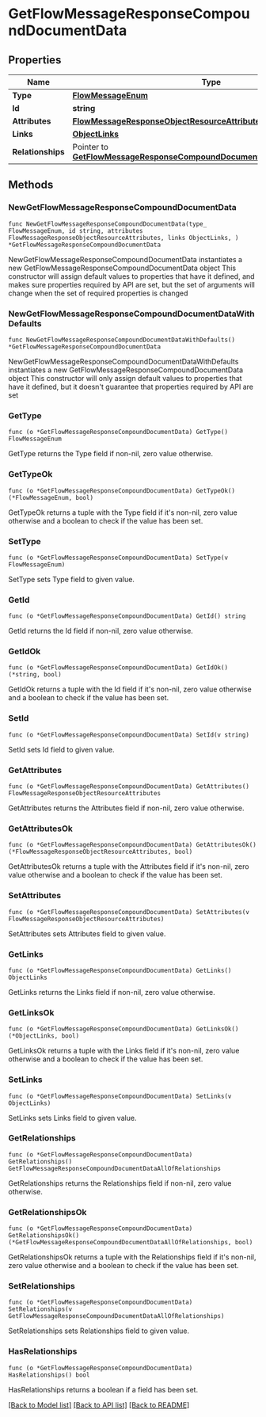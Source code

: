 # GetFlowMessageResponseCompoundDocumentData

## Properties

Name | Type | Description | Notes
------------ | ------------- | ------------- | -------------
**Type** | [**FlowMessageEnum**](FlowMessageEnum.md) |  | 
**Id** | **string** |  | 
**Attributes** | [**FlowMessageResponseObjectResourceAttributes**](FlowMessageResponseObjectResourceAttributes.md) |  | 
**Links** | [**ObjectLinks**](ObjectLinks.md) |  | 
**Relationships** | Pointer to [**GetFlowMessageResponseCompoundDocumentDataAllOfRelationships**](GetFlowMessageResponseCompoundDocumentDataAllOfRelationships.md) |  | [optional] 

## Methods

### NewGetFlowMessageResponseCompoundDocumentData

`func NewGetFlowMessageResponseCompoundDocumentData(type_ FlowMessageEnum, id string, attributes FlowMessageResponseObjectResourceAttributes, links ObjectLinks, ) *GetFlowMessageResponseCompoundDocumentData`

NewGetFlowMessageResponseCompoundDocumentData instantiates a new GetFlowMessageResponseCompoundDocumentData object
This constructor will assign default values to properties that have it defined,
and makes sure properties required by API are set, but the set of arguments
will change when the set of required properties is changed

### NewGetFlowMessageResponseCompoundDocumentDataWithDefaults

`func NewGetFlowMessageResponseCompoundDocumentDataWithDefaults() *GetFlowMessageResponseCompoundDocumentData`

NewGetFlowMessageResponseCompoundDocumentDataWithDefaults instantiates a new GetFlowMessageResponseCompoundDocumentData object
This constructor will only assign default values to properties that have it defined,
but it doesn't guarantee that properties required by API are set

### GetType

`func (o *GetFlowMessageResponseCompoundDocumentData) GetType() FlowMessageEnum`

GetType returns the Type field if non-nil, zero value otherwise.

### GetTypeOk

`func (o *GetFlowMessageResponseCompoundDocumentData) GetTypeOk() (*FlowMessageEnum, bool)`

GetTypeOk returns a tuple with the Type field if it's non-nil, zero value otherwise
and a boolean to check if the value has been set.

### SetType

`func (o *GetFlowMessageResponseCompoundDocumentData) SetType(v FlowMessageEnum)`

SetType sets Type field to given value.


### GetId

`func (o *GetFlowMessageResponseCompoundDocumentData) GetId() string`

GetId returns the Id field if non-nil, zero value otherwise.

### GetIdOk

`func (o *GetFlowMessageResponseCompoundDocumentData) GetIdOk() (*string, bool)`

GetIdOk returns a tuple with the Id field if it's non-nil, zero value otherwise
and a boolean to check if the value has been set.

### SetId

`func (o *GetFlowMessageResponseCompoundDocumentData) SetId(v string)`

SetId sets Id field to given value.


### GetAttributes

`func (o *GetFlowMessageResponseCompoundDocumentData) GetAttributes() FlowMessageResponseObjectResourceAttributes`

GetAttributes returns the Attributes field if non-nil, zero value otherwise.

### GetAttributesOk

`func (o *GetFlowMessageResponseCompoundDocumentData) GetAttributesOk() (*FlowMessageResponseObjectResourceAttributes, bool)`

GetAttributesOk returns a tuple with the Attributes field if it's non-nil, zero value otherwise
and a boolean to check if the value has been set.

### SetAttributes

`func (o *GetFlowMessageResponseCompoundDocumentData) SetAttributes(v FlowMessageResponseObjectResourceAttributes)`

SetAttributes sets Attributes field to given value.


### GetLinks

`func (o *GetFlowMessageResponseCompoundDocumentData) GetLinks() ObjectLinks`

GetLinks returns the Links field if non-nil, zero value otherwise.

### GetLinksOk

`func (o *GetFlowMessageResponseCompoundDocumentData) GetLinksOk() (*ObjectLinks, bool)`

GetLinksOk returns a tuple with the Links field if it's non-nil, zero value otherwise
and a boolean to check if the value has been set.

### SetLinks

`func (o *GetFlowMessageResponseCompoundDocumentData) SetLinks(v ObjectLinks)`

SetLinks sets Links field to given value.


### GetRelationships

`func (o *GetFlowMessageResponseCompoundDocumentData) GetRelationships() GetFlowMessageResponseCompoundDocumentDataAllOfRelationships`

GetRelationships returns the Relationships field if non-nil, zero value otherwise.

### GetRelationshipsOk

`func (o *GetFlowMessageResponseCompoundDocumentData) GetRelationshipsOk() (*GetFlowMessageResponseCompoundDocumentDataAllOfRelationships, bool)`

GetRelationshipsOk returns a tuple with the Relationships field if it's non-nil, zero value otherwise
and a boolean to check if the value has been set.

### SetRelationships

`func (o *GetFlowMessageResponseCompoundDocumentData) SetRelationships(v GetFlowMessageResponseCompoundDocumentDataAllOfRelationships)`

SetRelationships sets Relationships field to given value.

### HasRelationships

`func (o *GetFlowMessageResponseCompoundDocumentData) HasRelationships() bool`

HasRelationships returns a boolean if a field has been set.


[[Back to Model list]](../README.md#documentation-for-models) [[Back to API list]](../README.md#documentation-for-api-endpoints) [[Back to README]](../README.md)



